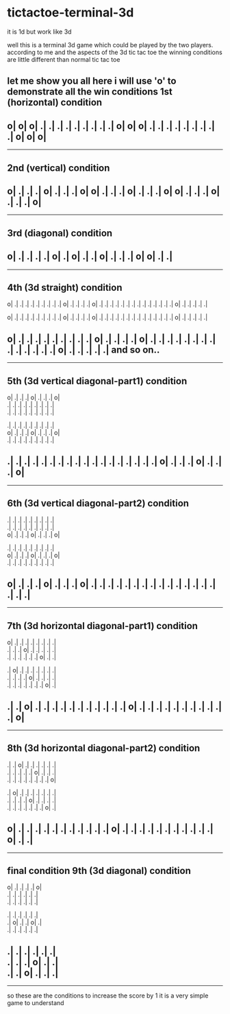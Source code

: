 # tictactoe-terminal-3d
it is 1d but work like 3d

well this is a terminal 3d game which could be played by the two players.
according to me and the aspects of the 3d tic tac toe the winning conditions are little 
different than normal tic tac toe

let me show you all
here i will use 'o' to demonstrate all the win conditions
1st (horizontal) condition
----------------
o| o| o|         .| .| .|         .| .| .|
.| .| .|         o| o| o|         .| .| .|
.| .| .|         .| .| .|         o| o| o|
-----------------
------------------

2nd (vertical) condition
---------------------
o| .| .|        .| o| .|         .| .| o|
o| .| .|        .| o| .|         .| .| o|
o| .| .|        .| o| .|         .| .| o|
--------------------
-------------------

3rd (diagonal) condition
------------------
o| .| .|        .| .| o|
.| o| .|        .| o| .|
.| .| o|        o| .| .|
--------------------
--------------------

4th (3d straight) condition
--------------------
o| .| .|          .| .| .|          .| .| .|        .| o| .|
.| .| .|          o| .| .|          .| .| .|        .| .| .|
.| .| .|          .| .| .|          o| .| .|        .| .| .| 

o| .| .|          .| .| .|          .| .| .|        .| o| .|
.| .| .|          o| .| .|          .| .| .|        .| .| .|
.| .| .|          .| .| .|          o| .| .|        .| .| .|

o| .| .|          .| .| .|          .| .| .|        .| o| .|
.| .| .|          o| .| .|          .| .| .|        .| .| .|  
.| .| .|          .| .| .|          o| .| .|        .| .| .|  and so on..
--------------------
--------------------

5th (3d vertical diagonal-part1) condition
--------------------------
o| .| .|         .| o| .|           .| .| o|   
.| .| .|         .| .| .|           .| .| .|       
.| .| .|         .| .| .|           .| .| .|       

.| .| .|         .| .| .|           .| .| .|  
o| .| .|         .| o| .|           .| .| o|       
.| .| .|         .| .| .|           .| .| .|

.| .| .|         .| .| .|           .| .| .|
.| .| .|         .| .| .|           .| .| .|
o| .| .|         .| o| .|           .| .| o|
-------------------------
-------------------------

6th (3d vertical diagonal-part2) condition
------------------
.| .| .|         .| .| .|           .| .| .|   
.| .| .|         .| .| .|           .| .| .|       
o| .| .|         .| o| .|           .| .| o|       

.| .| .|         .| .| .|           .| .| .|  
o| .| .|         .| o| .|           .| .| o|       
.| .| .|         .| .| .|           .| .| .|

o| .| .|         .| o| .|           .| .| o|
.| .| .|         .| .| .|           .| .| .|
.| .| .|         .| .| .|           .| .| .|
----------------------
----------------------

7th (3d horizontal diagonal-part1) condition
---------------------
o| .| .|         .| .| .|           .| .| .|   
.| .| .|         o| .| .|           .| .| .|       
.| .| .|         .| .| .|           o| .| .|       

.| o| .|         .| .| .|           .| .| .|  
.| .| .|         .| o| .|           .| .| .|       
.| .| .|         .| .| .|           .| o| .|

.| .| o|         .| .| .|           .| .| .|
.| .| .|         .| .| o|           .| .| .|
.| .| .|         .| .| .|           .| .| o|
-----------------------
-----------------------

8th (3d horizontal diagonal-part2) condition
---------------------
.| .| o|         .| .| .|           .| .| .|   
.| .| .|         .| .| o|           .| .| .|       
.| .| .|         .| .| .|           .| .| o|       

.| o| .|         .| .| .|           .| .| .|  
.| .| .|         .| o| .|           .| .| .|       
.| .| .|         .| .| .|           .| o| .|

o| .| .|         .| .| .|           .| .| .|
.| .| .|         o| .| .|           .| .| .|
.| .| .|         .| .| .|           o| .| .|
-----------------------
-----------------------

final condition
9th (3d diagonal) condition
---------------------
o| .| .|         .| .| o|      
.| .| .|         .| .| .|               
.| .| .|         .| .| .|             

.| .| .|         .| .| .|         
.| o| .|         .| o| .|           
.| .| .|         .| .| .|          

.| .| .|         .| .| .|         
.| .| .|         o| .| .|        
.| .| o|         .| .| .|           
-----------------------
-----------------------

so these are the conditions to increase the score by 1
it is a very simple game to understand
